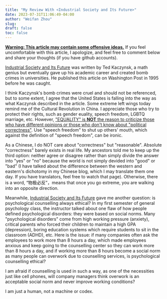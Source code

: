 ```yaml
--- 
title: "My Review With <Industrial Society and Its Future>"
date: 2023-07-31T11:06:49-04:00
author: "Weifan Zhou"
slug:
draft: false
toc: false
---
```

<p><b><u>Warning: This article may contain some offensive ideas.</u></b> If you feel uncomfortable with this article, I apologize, and feel free to comment below and share your thoughts (if you have github accounts).</p>
<p><u><a href="https://www.washingtonpost.com/wp-srv/national/longterm/unabomber/manifesto.text.htm">Industrial Society and Its Future</a></u> was written by Ted Kaczynsk, a math genius but eventually gave up his academic career and created bomb crimes in universities. He published this article on Washington Post in 1995 before he was caught. </p> 
<p>I think Kaczynsk's bomb crimes were cruel and should not be referenced, but to some extent, I agree that the United States is falling into the way as what Kaczynsk described in the article. Some extreme left wings today remind me of the Cultural Revolution in China. I appreciate those who try to protect their rights, such as gender euality, speech freedom, LGBTQ marriage, etc. However, <u>"EQUALITY" is <b>NOT</b> the reason to criticize those who have different opinions or those who don't know about "political correctness"</u>. Use "speech freedom" to shut up others' mouth, which against the definition of "speech freedom", can be ironic. </p>
<p>As a Chinese, I do NOT care about "correctness" but "reasonable". Absolute "correctness" barely exists in real life. My ancestors told me to keep up the third option: neither agree or disagree rather than simply divide the answer into "yes" or "no" because the world is not simply devided into "good" or "bad" (I have talked about the difference between the western and eastern's dichotomy in my Chinese blog, which I may translate them one day. If you have translators, feel free to watch that page). Otherwise, there is a word, “物极必反”，means that once you go extreme, you are walking into an opposite direction.</p>
<p>Meanwhile, <u>Industrial Society and Its Future</u> gave me another question: is psychological counselling always ethical? In my first semester of general psychology class, the instructor talked about one flaw of how people defined psychological disorders: they were based on social norms. Many "psychological disorders" come from high working pressure (anxiety), critical parents who forced their children to maintain a high GPA (depression), boring education systems which require students to sit in the classroom (ADHD), etc. Here is the issue: if many companies often ask the employees to work more than 8 hours a day, which made employees anxious and keep going to the counselling center so they can work more than 8 hours a day, and if working more than 8 hours become a social norm as many people can overwork due to counselling services, is psychological counselling ethical? </p>
<p>I am afraid if counselling is used in such a way, as one of the necessities just like cell phones, will company managers think overwork is an acceptable social norm and never improve working conditions?</p>
<p>I am just a human, not a machine or codex.</p>